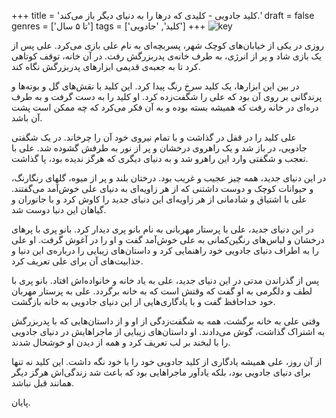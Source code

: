 +++
title = 'کلید جادویی - کلیدی که درها را به دنیای دیگر باز می‌کند.'
draft = false
genres = ['تا ۵ سال']
tags = ['کلید', 'جادویی']
+++
![key](/31.Key.jpg)

روزی در یکی از خیابان‌های کوچک شهر، پسربچه‌ای به نام علی بازی می‌کرد. علی پس از یک بازی شاد و پر از انرژی، به طرف خانه‌ی پدربزرگش رفت. در آن خانه، توقف کوتاهی کرد تا به جعبه‌ی قدیمی ابزارهای پدربزرگش نگاه کند.

در بین این ابزارها، یک کلید سرخ رنگ پیدا کرد. این کلید با نقش‌های گل و بوته‌ها و پرندگانی بر روی آن بود که علی را شگفت‌زده کرد. او کلید را به دست گرفت و به طرف دره‌ای در خانه رفت که همیشه بسته بوده و به آن فکر می‌کرد که چه ممکن است پشت آن باشد.

علی کلید را در قفل در گذاشت و با تمام نیروی خود آن را چرخاند. در یک شگفتی جادویی، در باز شد و یک راهروی درخشان و پر از نور به طرفش گشوده شد. علی با تعجب و شگفتی وارد این راهرو شد و به دنیای دیگری که هرگز ندیده بود، پا گذاشت.

در این دنیای جدید، همه چیز عجیب و غریب بود. درختان بلند و پر از میوه، گلهای رنگارنگ، و حیوانات کوچک و دوست داشتنی که از هر زاویه‌ای به دنیای علی خوش‌آمد می‌گفتند. علی با اشتیاق و شادمانی از هر زاویه‌ای این دنیای جدید را کاوش کرد و با جانوران و گیاهان این دنیا دوست شد.

در این دنیای جدید، علی با پرستار مهربانی به نام بانو پری دیدار کرد. بانو پری با پرهای درخشان و لباس‌های رنگین‌کمانی به علی خوش‌آمد گفت و او را در آغوش گرفت. او علی را به اطراف دنیای جادویی خود راهنمایی کرد و داستان‌های زیبایی را درباره‌ی این دنیا و جذابیت‌های آن برای علی تعریف کرد.

پس از گذراندن مدتی در این دنیای جدید، علی به یاد خانه و خانواده‌اش افتاد. بانو پری با لطف و دلگرمی به او گفت که وقتش است که به خانه برگردد. علی به پرستار مهربان خود خداحافظ گفت و با یادگاری‌هایی از این دنیای جادویی به خانه بازگشت.

وقتی علی به خانه برگشت، همه به شگفت‌زدگی از او و از داستان‌هایی که با پدربزرگش به اشتراک گذاشت، گوش می‌دادند. او داستان‌های زیبایی از ماجراهایش در دنیای جادویی را با لبخند بر لب تعریف کرد و همه از دیدن او خوشحال شدند.

از آن روز، علی همیشه یادگاری از کلید جادویی خود را با خود نگه داشت. این کلید نه تنها برای دنیای جادویی بود، بلکه یادآور ماجراهایی بود که باعث شد زندگی‌اش هرگز دیگر همانند قبل نباشد.

پایان.